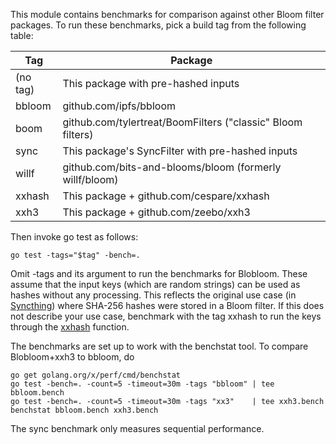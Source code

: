 This module contains benchmarks for comparison against other Bloom filter
packages. To run these benchmarks, pick a build tag from the following table:

| Tag      | Package                                                     |
| -------- | ----------------------------------------------------------- |
| (no tag) | This package with pre-hashed inputs                         |
| bbloom   | github.com/ipfs/bbloom                                      |
| boom     | github.com/tylertreat/BoomFilters ("classic" Bloom filters) |
| sync     | This package's SyncFilter with pre-hashed inputs            |
| willf    | github.com/bits-and-blooms/bloom (formerly willf/bloom)     |
| xxhash   | This package + github.com/cespare/xxhash                    |
| xxh3     | This package + github.com/zeebo/xxh3                        |

Then invoke go test as follows:

    go test -tags="$tag" -bench=.

Omit -tags and its argument to run the benchmarks for Blobloom. These assume
that the input keys (which are random strings) can be used as hashes without
any processing. This reflects the original use case (in [Syncthing](
https://syncthing.net)) where SHA-256 hashes were stored in a Bloom filter.
If this does not describe your use case, benchmark with the tag xxhash
to run the keys through the [xxhash](https://github.com/cespare/xxhash)
function.

The benchmarks are set up to work with the benchstat tool.
To compare Blobloom+xxh3 to bbloom, do

    go get golang.org/x/perf/cmd/benchstat
    go test -bench=. -count=5 -timeout=30m -tags "bbloom" | tee bbloom.bench
    go test -bench=. -count=5 -timeout=30m -tags "xx3"    | tee xxh3.bench
    benchstat bbloom.bench xxh3.bench

The sync benchmark only measures sequential performance.

